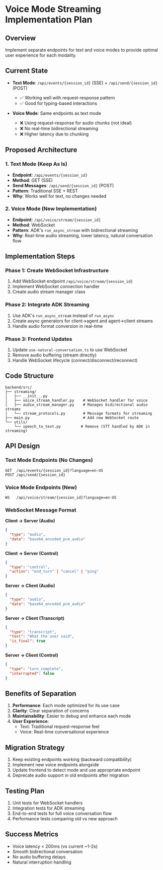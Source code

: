 # Voice Mode Streaming Implementation Plan

## Overview
Implement separate endpoints for text and voice modes to provide optimal user experience for each modality.

## Current State
- **Text Mode**: `/api/events/{session_id}` (SSE) + `/api/send/{session_id}` (POST)
  - ✅ Working well with request-response pattern
  - ✅ Good for typing-based interactions
  
- **Voice Mode**: Same endpoints as text mode
  - ❌ Using request-response for audio chunks (not ideal)
  - ❌ No real-time bidirectional streaming
  - ❌ Higher latency due to chunking

## Proposed Architecture

### 1. Text Mode (Keep As Is)
- **Endpoint**: `/api/events/{session_id}`
- **Method**: GET (SSE)
- **Send Messages**: `/api/send/{session_id}` (POST)
- **Pattern**: Traditional SSE + REST
- **Why**: Works well for text, no changes needed

### 2. Voice Mode (New Implementation)
- **Endpoint**: `/api/voice/stream/{session_id}`
- **Method**: WebSocket
- **Pattern**: ADK's `run_async_stream` with bidirectional streaming
- **Why**: Real-time audio streaming, lower latency, natural conversation flow

## Implementation Steps

### Phase 1: Create WebSocket Infrastructure
1. Add WebSocket endpoint `/api/voice/stream/{session_id}`
2. Implement WebSocket connection handler
3. Create audio stream manager class

### Phase 2: Integrate ADK Streaming
1. Use ADK's `run_async_stream` instead of `run_async`
2. Create async generators for client→agent and agent→client streams
3. Handle audio format conversion in real-time

### Phase 3: Frontend Updates
1. Update `use-natural-conversation.ts` to use WebSocket
2. Remove audio buffering (stream directly)
3. Handle WebSocket lifecycle (connect/disconnect/reconnect)

## Code Structure

```
backend/src/
├── streaming/
│   ├── __init__.py
│   ├── voice_stream_handler.py    # WebSocket handler for voice
│   ├── audio_stream_manager.py    # Manages bidirectional audio streams
│   └── stream_protocols.py        # Message formats for streaming
├── main.py                        # Add new WebSocket route
└── utils/
    └── speech_to_text.py         # Remove (STT handled by ADK in streaming)
```

## API Design

### Text Mode Endpoints (No Changes)
```
GET  /api/events/{session_id}?language=en-US
POST /api/send/{session_id}
```

### Voice Mode Endpoints (New)
```
WS   /api/voice/stream/{session_id}?language=en-US
```

### WebSocket Message Format

**Client → Server (Audio)**
```json
{
  "type": "audio",
  "data": "base64_encoded_pcm_audio"
}
```

**Client → Server (Control)**
```json
{
  "type": "control",
  "action": "end_turn" | "cancel" | "ping"
}
```

**Server → Client (Audio)**
```json
{
  "type": "audio",
  "data": "base64_encoded_pcm_audio"
}
```

**Server → Client (Transcript)**
```json
{
  "type": "transcript",
  "text": "What the user said",
  "is_final": true
}
```

**Server → Client (Control)**
```json
{
  "type": "turn_complete",
  "interrupted": false
}
```

## Benefits of Separation

1. **Performance**: Each mode optimized for its use case
2. **Clarity**: Clear separation of concerns
3. **Maintainability**: Easier to debug and enhance each mode
4. **User Experience**: 
   - Text: Traditional request-response feel
   - Voice: Real-time conversational experience

## Migration Strategy

1. Keep existing endpoints working (backward compatibility)
2. Implement new voice endpoints alongside
3. Update frontend to detect mode and use appropriate endpoint
4. Deprecate audio support in old endpoints after migration

## Testing Plan

1. Unit tests for WebSocket handlers
2. Integration tests for ADK streaming
3. End-to-end tests for full voice conversation flow
4. Performance tests comparing old vs new approach

## Success Metrics

- Voice latency < 200ms (vs current ~1-2s)
- Smooth bidirectional conversation
- No audio buffering delays
- Natural interruption handling